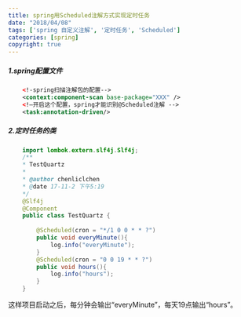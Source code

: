```yaml
---
title: spring用Scheduled注解方式实现定时任务
date: "2018/04/08"
tags: ['spring 自定义注解', '定时任务', 'Scheduled']
categories: [spring]
copyright: true
---
```

#####  1.spring配置文件
```xml
    <!-spring扫描注解包的配置-->
    <context:component-scan base-package="XXX" />
    <!—开启这个配置，spring才能识别@Scheduled注解 -->
    <task:annotation-driven/>
```
#####  2.定时任务的类
```java
    import lombok.extern.slf4j.Slf4j;
    /**
    * TestQuartz
    *
    * @author chenliclchen
    * @date 17-11-2 下午5:19
    */
    @Slf4j
    @Component
    public class TestQuartz {
     
        @Scheduled(cron = "*/1 0 0 * * ?")
        public void everyMinute(){
            log.info("everyMinute");
        }
        @Scheduled(cron = "0 0 19 * * ?")
        public void hours(){
            log.info("hours");
        }
    }
```
这样项目启动之后，每分钟会输出“everyMinute”，每天19点输出“hours”。  